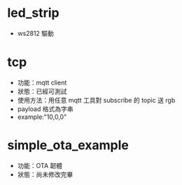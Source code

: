 # led_strip
- ws2812 驅動

# tcp
- 功能：mqtt client
- 狀態：已經可測試
- 使用方法：用任意 mqtt 工具對 subscribe 的 topic 送 rgb
- payload 格式為字串
- example:"10,0,0"

# simple_ota_example
- 功能：OTA 韌體
- 狀態：尚未修改完畢